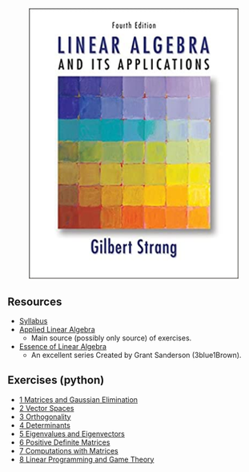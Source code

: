 <p align="center">
  <kbd>
    <img width="420" src="../../../assets/images/strang.jpg">
  </kbd>
</p>

## Resources
- [Syllabus](syllabus.pdf)
- [Applied Linear Algebra](https://book4you.org/book/954299/ecb05c)
  - Main source (possibly only source) of exercises.
- [Essence of Linear Algebra](https://youtube.com/playlist?list=PLZHQObOWTQDPD3MizzM2xVFitgF8hE_ab)
  - An excellent series Created by Grant Sanderson (3blue1Brown).

## Exercises (python)
- [1 Matrices and Gaussian Elimination](matrices.py)
- [2 Vector Spaces](vectorSpaces.py)
- [3 Orthogonality](orthogonality.py)
- [4 Determinants](determinants.py)
- [5 Eigenvalues and Eigenvectors](eigen.py)
- [6 Positive Definite Matrices](definiteness.py)
- [7 Computations with Matrices](computations.py)
- [8 Linear Programming and Game Theory](gameTheory.py)
